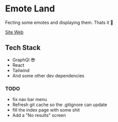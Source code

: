 # Emote Land

Fecting some emotes and displaying them. Thats it 🙂

[Site Web](https://emotes-land.vercel.app/)

## Tech Stack

-   GraphQl 😎
-   React
-   Tailwind
-   And some other dev dependencies

### TODO

-   fix nav bar menu
-   Refresh git cache so the .gitignore can update
-   fill the index page with some shit
-   Add a "No results" screen
